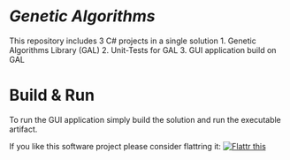 # _Genetic Algorithms_
This repository includes 3 C# projects in a single solution
	1. Genetic Algorithms Library (GAL)
	2. Unit-Tests for GAL
	3. GUI application build on GAL

# Build & Run
To run the GUI application simply build the solution and run the executable artifact.

If you like this software project please consider flattring it:
[![Flattr this](http://api.flattr.com/button/button-compact-static-100x17.png)](https://flattr.com/thing/42363/Lunar-Lander-Genetic-Algorithms-in-C)
